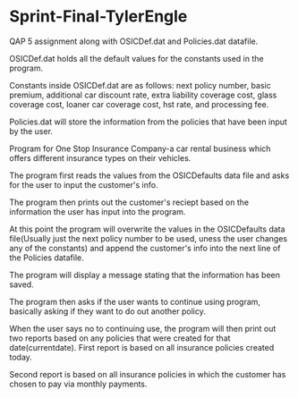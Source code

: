 # Sprint-Final-TylerEngle
QAP 5 assignment along with OSICDef.dat and Policies.dat datafile.

OSICDef.dat holds all the default values for the constants used in the program.

Constants inside OSICDef.dat are as follows: next policy number, basic premium, additional car discount rate, extra liability coverage cost, glass coverage cost, loaner car coverage cost, hst rate, and processing fee.

Policies.dat will store the information from the policies that have been input by the user.

Program for One Stop Insurance Company-a car rental business which offers different insurance types on their vehicles.

The program first reads the values from the OSICDefaults data file and asks for the user to input the customer's info.

The program then prints out the customer's reciept based on the information the user has input into the program.

At this point the program will overwrite the values in the OSICDefaults data file(Usually just the next policy number to be used, uness the user changes any of the constants) and append the customer's info into the next line of the Policies datafile.

The program will display a message stating that the information has been saved.

The program then asks if the user wants to continue using program, basically asking if they want to do out another policy.

When the user says no to continuing use, the program will then print out two reports based on any policies that were created for that date(currentdate).
First report is based on all insurance policies created today.

Second report is based on all insurance policies in which the customer has chosen to pay via monthly payments.
